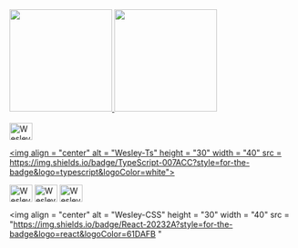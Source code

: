 <div>
  <a href="https://github.com/Wesley-yuri">
  <img height = "180em" src = "https://github-readme-stats.vercel.app/api?username=Wesley-yuri&show_icons=true&theme=tokyonight&include_all_commits=true&count_private=true" />
  <img height = "180em" src = "https://github-readme-stats.vercel.app/api/top-langs/?username=Wesley-yuri&layout=compact&langs_count=7&theme=tokyonight" />
</div>
  
  
  
<div style = "display: inline_block"> <br>
  <img align = "center" alt = "Wesley-Js" height = "30" width = "40" src = "https://img.shields.io/badge/JavaScript-323330?style=for-the-badge&logo=javascript&logoColor=F7DF1E">

  <img align = "center" alt = "Wesley-Ts" height = "30" width = "40" src = https://img.shields.io/badge/TypeScript-007ACC?style=for-the-badge&logo=typescript&logoColor=white">

  <img align = "center" alt = "Wesley-React" height = "30" width = "40" src = "https://raw.githubusercontent.com/devicons/devicon/master/icons/react/react-original .svg ">
 
  <img align = "center" alt = "Wesley-HTML" height = "30" width = "40" src = "https://img.shields.io/badge/HTML5-E34F26?style=for-the-badge&logo=html5&logoColor=white">

  <img align = "center" alt = "Wesley-CSS" height = "30" width = "40" src = "https://img.shields.io/badge/CSS3-1572B6?style=for-the-badge&logo=css3&logoColor=white ">

  <img align = "center" alt = "Wesley-CSS" height = "30" width = "40" src = "https://img.shields.io/badge/React-20232A?style=for-the-badge&logo=react&logoColor=61DAFB "
   
  
</div>
  
  
  
<!--
**Wesley-yuri/Wesley-yuri** is a ✨ _special_ ✨ repository because its `README.md` (this file) appears on your GitHub profile.

Here are some ideas to get you started:

- 🔭 I’m currently working on ...
- 🌱 I’m currently learning ...
- 👯 I’m looking to collaborate on ...
- 🤔 I’m looking for help with ...
- 💬 Ask me about ...
- 📫 How to reach me: ...
- 😄 Pronouns: ...
- ⚡ Fun fact: ...


-->
